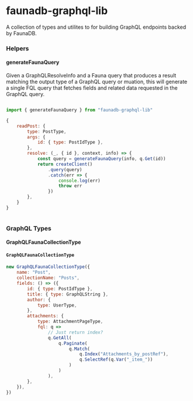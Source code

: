 # faunadb-graphql-lib

A collection of types and utilites to for building GraphQL endpoints
backed by FaunaDB.


### Helpers

#### generateFaunaQuery
Given a GraphQLResolveInfo and a Fauna query that produces a result matching the output type of a GraphQL query or muation, this will generate a single FQL query that fetches fields and related data requested in the GraphQL query.

```JavaScript

import { generateFaunaQuery } from "faunadb-graphql-lib"

{
    readPost: {
        type: PostType,
        args: {
            id: { type: PostIdType },
        },
        resolve: (_, { id }, context, info) => {
            const query = generateFaunaQuery(info, q.Get(id))
            return createClient()
                .query(query)
                .catch(err => {
                    console.log(err)
                    throw err
                })
        },
    }
}
    
```

### GraphQL Types

#### GraphQLFaunaCollectionType

#### `GraphQLFaunaCollectionType`

```JavaScript
new GraphQLFaunaCollectionType({
    name: "Post",
    collectionName: "Posts",
    fields: () => ({
        id: { type: PostIdType },
        title: { type: GraphQLString },
        author: {
            type: UserType,
        },
        attachments: {
            type: AttachmentPageType,
            fql: q =>
                // Just return index?
                q.GetAll(
                    q.Paginate(
                        q.Match(
                            q.Index("Attachments_by_postRef"),
                            q.SelectRef(q.Var("_item_"))
                        )
                    )
                ),
        },
    }),
})
```